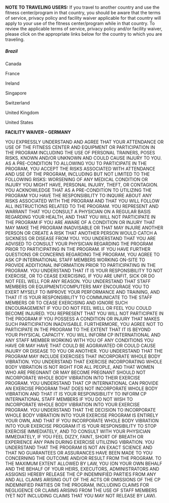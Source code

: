 **NOTE TO TRAVELING USERS:**  If you travel to another country and use the fitness center/program in that country, you should be aware that the terms of service, privacy policy and facility waiver applicable for that country will apply to your use of the fitness center/program while in that country.  To review the applicable terms of service, privacy policy and/or facility waiver, please click on the appropriate links below for the country to which you are traveling.

##### **Brazil**

Canada

France

Ireland

Singapore

Switzerland

United Kingdom

United States

**FACILITY WAIVER – GERMANY**

YOU EXPRESSLY UNDERSTAND AND AGREE THAT YOUR ATTENDANCE OR USE OF THE FITNESS CENTER AND EQUIPMENT OR PARTICIPATION IN THE PROGRAM INCLUDING THE USE OF PERSONAL TRAINERS, POSES RISKS, KNOWN AND/OR UNKNOWN AND COULD CAUSE INJURY TO YOU. AS A PRE-CONDITION TO ALLOWING YOU TO PARTICIPATE IN THE PROGRAM, YOU ACCEPT THE RISKS ASSOCIATED WITH ATTENDANCE AND USE OF THE PROGRAM, INCLUDING BUT NOT LIMITED TO THE FOLLOWING RISKS: WORSENING OF ANY MEDICAL CONDITION OR INJURY YOU MIGHT HAVE, PERSONAL INJURY, THEFT, OR CONTAGION. YOU ACKNOWLEDGE THAT AS A PRE-CONDITION TO UTILIZING THE PROGRAM YOU HAVE THE RESPONSIBILITY TO INQUIRE ABOUT ANY RISKS ASSOCIATED WITH THE PROGRAM AND THAT YOU WILL FOLLOW ALL INSTRUCTIONS RELATED TO THE PROGRAM. YOU REPRESENT AND WARRANT THAT YOU CONSULT A PHYSICIAN ON A REGULAR BASIS REGARDING YOUR HEALTH, AND THAT YOU WILL NOT PARTICIPATE IN THE PROGRAM IF YOU ARE AWARE OF A CONDITION OR INJURY THAT MAY MAKE THE PROGRAM INADVISABLE OR THAT MAY INJURE ANOTHER PERSON OR CREATE A RISK THAT ANOTHER PERSON WOULD CATCH A SICKNESS OR DISEASE FROM YOU. YOU UNDERSTAND THAT YOU ARE ADVISED TO CONSULT YOUR PHYSICIAN REGARDING THE PROGRAM PRIOR TO PARTICIPATING IN THE PROGRAM. IF YOU HAVE FURTHER QUESTIONS OR CONCERNS REGARDING THE PROGRAM, YOU AGREE TO ASK CP INTERNATIONAL STAFF MEMBERS WORKING ON-SITE TO PROVIDE ADDITIONAL INFORMATION PRIOR TO PARTICIPATING IN THE PROGRAM. YOU UNDERSTAND THAT IT IS YOUR RESPONSIBILITY TO NOT EXERCISE, OR TO CEASE EXERCISING, IF YOU ARE UNFIT, SICK OR DO NOT FEEL WELL FOR ANY REASON. YOU UNDERSTAND THAT STAFF MEMBERS OR EQUIPMENT/COMPUTERS MAY ENCOURAGE YOU TO EXERT MYSELF TO IMPROVE YOUR PERFORMANCE AND TRAINING, AND THAT IT IS YOUR RESPONSIBILITY TO COMMUNICATE TO THE STAFF MEMBERS OR TO CEASE EXERCISING AND IGNORE SUCH ENCOURAGEMENT IF YOU DO NOT FEEL WELL OR FEEL YOU COULD BECOME INJURED. YOU REPRESENT THAT YOU WILL NOT PARTICIPATE IN THE PROGRAM IF YOU POSSESS A CONDITION OR INJURY THAT MAKES SUCH PARTICIPATION INADVISABLE. FURTHERMORE, YOU AGREE NOT TO PARTICIPATE IN THE PROGRAM TO THE EXTENT THAT IT IS BEYOND YOUR PHYSICAL CAPACITY. YOU WILL INFORM CP INTERNATIONAL AND ANY STAFF MEMBER WORKING WITH YOU OF ANY CONDITIONS YOU HAVE OR MAY HAVE THAT COULD BE AGGRAVATED OR COULD CAUSE INJURY OR DISEASE TO YOU OR ANOTHER. YOU UNDERSTAND THAT THE PROGRAM MAY INCLUDE EXERCISES THAT INCORPORATE WHOLE BODY VIBRATION. YOU UNDERSTAND THAT EXERCISE INCORPORATING WHOLE BODY VIBRATION IS NOT RIGHT FOR ALL PEOPLE, AND THAT WOMEN WHO ARE PREGNANT OR MAY BECOME PREGNANT SHOULD NOT INCORPORATE WHOLE BODY VIBRATION INTO THEIR EXERCISE PROGRAM. YOU UNDERSTAND THAT CP INTERNATIONAL CAN PROVIDE AN EXERCISE PROGRAM THAT DOES NOT INCORPORATE WHOLE BODY VIBRATION AND THAT IT IS YOUR RESPONSIBILITY TO INFORM CP INTERNATIONAL STAFF MEMBERS IF YOU DO NOT WISH TO INCORPORATE WHOLE BODY VIBRATION INTO YOUR EXERCISE PROGRAM. YOU UNDERSTAND THAT THE DECISION TO INCORPORATE WHOLE BODY VIBRATION INTO YOUR EXERCISE PROGRAM IS ENTIRELY YOUR OWN, AND THAT IF YOU INCORPORATE WHOLE BODY VIBRATION INTO YOUR EXERCISE PROGRAM IT IS YOUR RESPONSIBILITY TO STOP EXERCISE IMMEDIATELY, AND TO CONSULT WITH YOUR PHYSICIAN IMMEDIATELY, IF YOU FEEL DIZZY, FAINT, SHORT OF BREATH OR EXPERIENCE ANY PAIN DURING EXERCISE UTILIZING VIBRATION. YOU UNDERSTAND THAT THE PROGRAM IS NOT AN EXACT SCIENCE AND THAT NO GUARANTEES OR ASSURANCES HAVE BEEN MADE TO YOU CONCERNING THE OUTCOME AND/OR RESULT FROM THE PROGRAM. TO THE MAXIMUM EXTENT ALLOWED BY LAW, YOU (ON YOUR OWN BEHALF AND THE BEHALF OF YOUR HEIRS, EXECUTORS, ADMINISTRATORS AND ASSIGNS) HEREBY RELEASE THE CP INDEMNIFIED PARTIES FROM ANY AND ALL CLAIMS ARISING OUT OF THE ACTS OR OMISSIONS OF THE CP INDEMNIFIED PARTIES OR THE PROGRAM, INCLUDING CLAIMS FOR NEGLIGENCE OR CLAIMS ARISING FROM THE USE OF STAFF MEMBERS (YET NOT INCLUDING CLAIMS THAT YOU MAY NOT RELEASE BY LAW).

